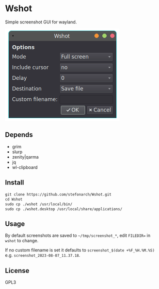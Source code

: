 # Wshot

Simple screenshot GUI for wayland.

![Image of Wshot](wshot1.png)

## Depends

- grim
- slurp
- zenity|qarma
- jq
- wl-clipboard

## Install

```
git clone https://github.com/stefonarch/Wshot.git
cd Wshot
sudo cp ./wshot /usr/local/bin/
sudo cp ./wshot.desktop /usr/local/share/applications/
```


## Usage

By default screenshots are saved to `~/tmp/screenshot_*`, edit `FILEDIR=` in `wshot` to change.

If no custom filename is set it defaults to `screenshot_$(date +%F_%H.%M.%S)` e.g. `screenshot_2023-08-07_11.37.18`.

## License

GPL3




